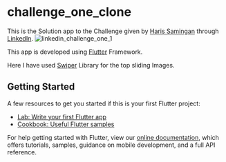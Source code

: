 # challenge_one_clone

This is the Solution app to the Challenge given by [Haris Samingan](https://github.com/happyharis) through [LinkedIn](https://www.linkedin.com/posts/haris-samingan_design2flutter-flutterdev-flutter-activity-6795957593329295360-swyi/).
![linkedin_challenge_one_1](https://user-images.githubusercontent.com/68677462/127598437-7a227a9d-23b8-42e3-8d9c-71dd8485001c.png)


This app is developed using [Flutter](https://github.com/flutter/flutter) Framework.



Here I have used [Swiper](https://github.com/best-flutter/flutter_swiper) Library for the top sliding Images.



## Getting Started

A few resources to get you started if this is your first Flutter project:

- [Lab: Write your first Flutter app](https://flutter.dev/docs/get-started/codelab)
- [Cookbook: Useful Flutter samples](https://flutter.dev/docs/cookbook)

For help getting started with Flutter, view our
[online documentation](https://flutter.dev/docs), which offers tutorials,
samples, guidance on mobile development, and a full API reference.
